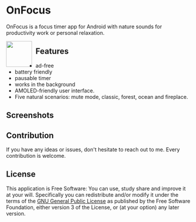 # OnFocus


OnFocus is a focus timer app for Android with nature sounds for productivity work or personal relaxation.

[<img src="https://upload.wikimedia.org/wikipedia/commons/thumb/c/cd/Get_it_on_Google_play.svg/500px-Get_it_on_Google_play.svg.png" style="float: left; padding-right: 10px;" height="70">](https://play.google.com/store/apps/details?id=com.casticalabs.forecastie)

## Features

* ad-free
* battery friendly
* pausable timer
* works in the background
* AMOLED-friendly user interface.
* Five natural scenarios: mute mode, classic, forest, ocean and fireplace.


## Screenshots


## Contribution
If you have any ideas or issues, don't hesitate to reach out to me. Every contribution is welcome.


## License

This application is Free Software: You can use, study share and improve it at your
will. Specifically you can redistribute and/or modify it under the terms of the
[GNU General Public License](https://www.gnu.org/licenses/gpl.html) as
published by the Free Software Foundation, either version 3 of the License, or
(at your option) any later version.

